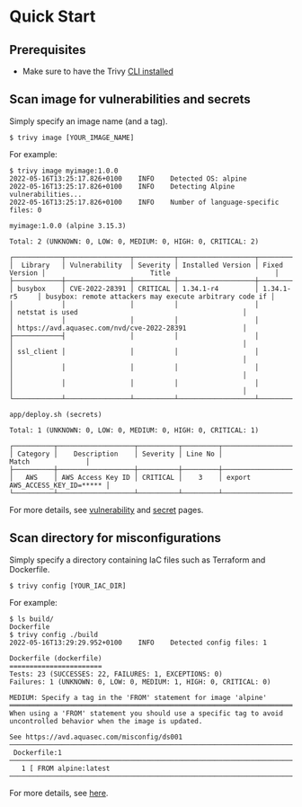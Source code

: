 # Quick Start

## Prerequisites

- Make sure to have the Trivy [CLI installed][installation]

## Scan image for vulnerabilities and secrets

Simply specify an image name (and a tag).

```
$ trivy image [YOUR_IMAGE_NAME]
```

For example:

``` shell
$ trivy image myimage:1.0.0
2022-05-16T13:25:17.826+0100	INFO	Detected OS: alpine
2022-05-16T13:25:17.826+0100	INFO	Detecting Alpine vulnerabilities...
2022-05-16T13:25:17.826+0100	INFO	Number of language-specific files: 0

myimage:1.0.0 (alpine 3.15.3)

Total: 2 (UNKNOWN: 0, LOW: 0, MEDIUM: 0, HIGH: 0, CRITICAL: 2)

┌────────────┬────────────────┬──────────┬───────────────────┬───────────────┬─────────────────────────────────────────────────────────┐
│  Library   │ Vulnerability  │ Severity │ Installed Version │ Fixed Version │                          Title                          │
├────────────┼────────────────┼──────────┼───────────────────┼───────────────┼─────────────────────────────────────────────────────────┤
│ busybox    │ CVE-2022-28391 │ CRITICAL │ 1.34.1-r4         │ 1.34.1-r5     │ busybox: remote attackers may execute arbitrary code if │
│            │                │          │                   │               │ netstat is used                                         │
│            │                │          │                   │               │ https://avd.aquasec.com/nvd/cve-2022-28391              │
├────────────┤                │          │                   │               │                                                         │
│ ssl_client │                │          │                   │               │                                                         │
│            │                │          │                   │               │                                                         │
│            │                │          │                   │               │                                                         │
└────────────┴────────────────┴──────────┴───────────────────┴───────────────┴─────────────────────────────────────────────────────────┘

app/deploy.sh (secrets)

Total: 1 (UNKNOWN: 0, LOW: 0, MEDIUM: 0, HIGH: 0, CRITICAL: 1)

┌──────────┬───────────────────┬──────────┬─────────┬────────────────────────────────┐
│ Category │    Description    │ Severity │ Line No │             Match              │
├──────────┼───────────────────┼──────────┼─────────┼────────────────────────────────┤
│   AWS    │ AWS Access Key ID │ CRITICAL │    3    │ export AWS_ACCESS_KEY_ID=***** │
└──────────┴───────────────────┴──────────┴─────────┴────────────────────────────────┘
```

For more details, see [vulnerability][vulnerability] and [secret][secret] pages.

## Scan directory for misconfigurations

Simply specify a directory containing IaC files such as Terraform and Dockerfile.

```
$ trivy config [YOUR_IAC_DIR]
```

For example:

``` shell
$ ls build/
Dockerfile
$ trivy config ./build
2022-05-16T13:29:29.952+0100	INFO	Detected config files: 1

Dockerfile (dockerfile)
=======================
Tests: 23 (SUCCESSES: 22, FAILURES: 1, EXCEPTIONS: 0)
Failures: 1 (UNKNOWN: 0, LOW: 0, MEDIUM: 1, HIGH: 0, CRITICAL: 0)

MEDIUM: Specify a tag in the 'FROM' statement for image 'alpine'
══════════════════════════════════════════════════════════════════════════════════════════════════════════════════════
When using a 'FROM' statement you should use a specific tag to avoid uncontrolled behavior when the image is updated.

See https://avd.aquasec.com/misconfig/ds001
──────────────────────────────────────────────────────────────────────────────────────────────────────────────────────
 Dockerfile:1
──────────────────────────────────────────────────────────────────────────────────────────────────────────────────────
   1 [ FROM alpine:latest
──────────────────────────────────────────────────────────────────────────────────────────────────────────────────────
```

For more details, see [here][misconf].

[installation]: ./installation.md
[vulnerability]: ../docs/vulnerability/scanning/index.md
[misconf]: ../docs/misconfiguration/scanning.md
[secret]: ../docs/secret/scanning.md
